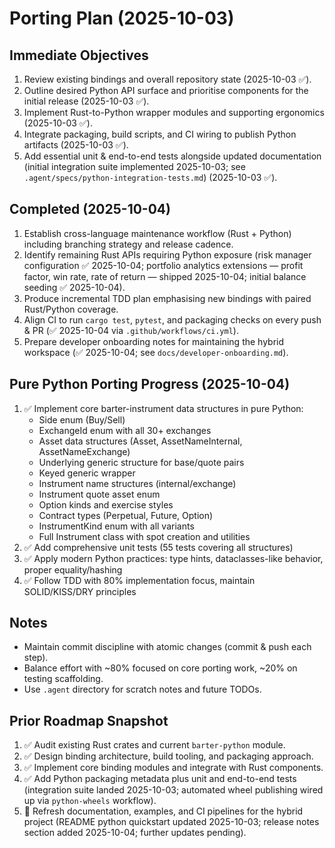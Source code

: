 # Porting Plan (2025-10-03)

## Immediate Objectives
1. Review existing bindings and overall repository state (2025-10-03 ✅).
2. Outline desired Python API surface and prioritise components for the initial release (2025-10-03 ✅).
3. Implement Rust-to-Python wrapper modules and supporting ergonomics (2025-10-03 ✅).
4. Integrate packaging, build scripts, and CI wiring to publish Python artifacts (2025-10-03 ✅).
5. Add essential unit & end-to-end tests alongside updated documentation (initial integration
   suite implemented 2025-10-03; see `.agent/specs/python-integration-tests.md`) (2025-10-03 ✅).

## Completed (2025-10-04)
1. Establish cross-language maintenance workflow (Rust + Python) including branching strategy and release cadence.
2. Identify remaining Rust APIs requiring Python exposure (risk manager configuration ✅ 2025-10-04; portfolio analytics extensions — profit factor, win rate, rate of return — shipped 2025-10-04; initial balance seeding ✅ 2025-10-04).
3. Produce incremental TDD plan emphasising new bindings with paired Rust/Python coverage.
4. Align CI to run `cargo test`, `pytest`, and packaging checks on every push & PR (✅ 2025-10-04 via `.github/workflows/ci.yml`).
5. Prepare developer onboarding notes for maintaining the hybrid workspace (✅ 2025-10-04; see `docs/developer-onboarding.md`).

## Pure Python Porting Progress (2025-10-04)
1. ✅ Implement core barter-instrument data structures in pure Python:
   - Side enum (Buy/Sell)
   - ExchangeId enum with all 30+ exchanges
   - Asset data structures (Asset, AssetNameInternal, AssetNameExchange)
   - Underlying generic structure for base/quote pairs
   - Keyed generic wrapper
   - Instrument name structures (internal/exchange)
   - Instrument quote asset enum
   - Option kinds and exercise styles
   - Contract types (Perpetual, Future, Option)
   - InstrumentKind enum with all variants
   - Full Instrument class with spot creation and utilities
2. ✅ Add comprehensive unit tests (55 tests covering all structures)
3. ✅ Apply modern Python practices: type hints, dataclasses-like behavior, proper equality/hashing
4. ✅ Follow TDD with 80% implementation focus, maintain SOLID/KISS/DRY principles

## Notes
- Maintain commit discipline with atomic changes (commit & push each step).
- Balance effort with ~80% focused on core porting work, ~20% on testing scaffolding.
- Use `.agent` directory for scratch notes and future TODOs.

## Prior Roadmap Snapshot
1. ✅ Audit existing Rust crates and current `barter-python` module.
2. ✅ Design binding architecture, build tooling, and packaging approach.
3. ✅ Implement core binding modules and integrate with Rust components.
4. ✅ Add Python packaging metadata plus unit and end-to-end tests (integration suite landed
   2025-10-03; automated wheel publishing wired up via `python-wheels` workflow).
5. 🔄 Refresh documentation, examples, and CI pipelines for the hybrid project (README python
   quickstart updated 2025-10-03; release notes section added 2025-10-04; further updates pending).
